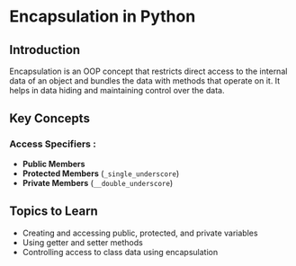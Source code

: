 # Encapsulation in Python

## Introduction
Encapsulation is an OOP concept that restricts direct access to the internal data of an object and bundles the data with methods that operate on it. It helps in data hiding and maintaining control over the data.

## Key Concepts
### Access Specifiers :
- **Public Members**  
- **Protected Members** (`_single_underscore`)  
- **Private Members** (`__double_underscore`)  

## Topics to Learn
- Creating and accessing public, protected, and private variables  
- Using getter and setter methods  
- Controlling access to class data using encapsulation  
